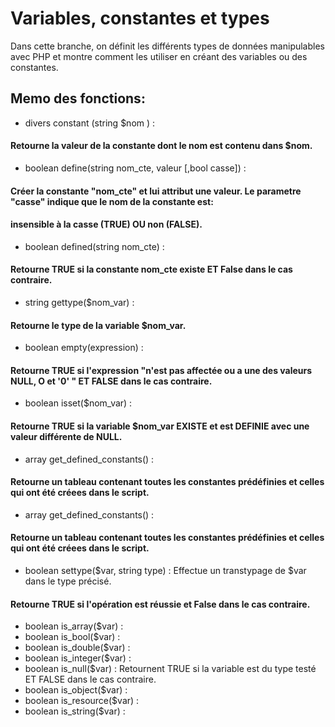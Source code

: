 # Variables, constantes et types

Dans cette branche, on définit les différents types de données manipulables avec PHP et
montre comment les utiliser en créant des variables ou des constantes.

## Memo des fonctions:
*  divers constant (string $nom ) : 
#### Retourne la valeur de la constante dont le nom est contenu dans $nom.  


*  boolean define(string nom_cte, valeur [,bool casse]) : 
#### Créer la constante "nom_cte" et lui attribut une valeur. Le parametre "casse" indique que le nom de la constante est:
#### insensible à la casse (TRUE) OU non (FALSE).


*  boolean defined(string nom_cte) :
#### Retourne TRUE si la constante nom_cte existe ET False dans le cas contraire. 


*  string gettype($nom_var) :
#### Retourne le type de la variable $nom_var.


*  boolean empty(expression) :
#### Retourne TRUE si l'expression "n'est pas affectée ou a une des valeurs NULL, O et '0' " ET FALSE dans le cas contraire.


*  boolean isset($nom_var) :
#### Retourne  TRUE si la variable $nom_var EXISTE et est DEFINIE avec une valeur différente de NULL.


*  array get_defined_constants() :
#### Retourne un tableau contenant toutes les constantes prédéfinies et celles qui ont été créees dans le script. 


*  array get_defined_constants() :
#### Retourne un tableau contenant toutes les constantes prédéfinies et celles qui ont été créees dans le script.


*  boolean settype($var, string type) :  Effectue un transtypage de $var dans le type précisé.
#### Retourne TRUE si l'opération est réussie et False dans le cas contraire.


*  boolean is_array($var) :
*  boolean is_bool($var) :
*  boolean is_double($var) : 
*  boolean is_integer($var) :
*  boolean is_null($var) : Retournent TRUE si la variable est du type testé ET FALSE dans le cas contraire.
*  boolean is_object($var) :
*  boolean is_resource($var) :
*  boolean is_string($var) :
